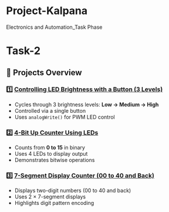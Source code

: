 # Project-Kalpana
Electronics and Automation_Task Phase

# Task-2

## 📁 Projects Overview

### 1️⃣ [Controlling LED Brightness with a Button (3 Levels)](./Task-2/Project-1-LED)
- Cycles through 3 brightness levels: **Low → Medium → High**
- Controlled via a single button
- Uses `analogWrite()` for PWM LED control

### 2️⃣ [4-Bit Up Counter Using LEDs](./Task-2/Project-2-UpCounter)
- Counts from **0 to 15** in binary
- Uses 4 LEDs to display output
- Demonstrates bitwise operations

### 3️⃣ [7-Segment Display Counter (00 to 40 and Back)](./Task-2/Project-3-7Segment)
- Displays two-digit numbers (00 to 40 and back)
- Uses 2 × 7-segment displays
- Highlights digit pattern encoding
